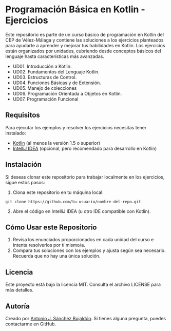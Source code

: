 # Programación Básica en Kotlin - Ejercicios

Este repositorio es parte de un curso básico de programación en Kotlin del CEP de Vélez-Málaga y contiene las soluciones a los ejercicios planteados para ayudarte a aprender y mejorar tus habilidades en Kotlin. Los ejercicios están organizados por unidades, cubriendo desde conceptos básicos del lenguaje hasta características más avanzadas.

- UD01. Introducción a Kotlin.
- UD02. Fundamentos del Lenguaje Kotlin.
- UD03. Estructuras de Control.
- UD04. Funciones Básicas y de Extensión.
- UD05. Manejo de colecciones
- UD06. Programación Orientada a Objetos en Kotlin.
- UD07. Programación Funcional

## Requisitos

Para ejecutar los ejemplos y resolver los ejercicios necesitas tener instalado:

- [Kotlin](https://kotlinlang.org/) (al menos la versión 1.5 o superior)
- [IntelliJ IDEA](https://www.jetbrains.com/idea/) (opcional, pero recomendado para desarrollo en Kotlin)

## Instalación

Si deseas clonar este repositorio para trabajar localmente en los ejercicios, sigue estos pasos:

1. Clona este repositorio en tu máquina local:

`git clone https://github.com/tu-usuario/nombre-del-repo.git`

2. Abre el código en IntelliJ IDEA (u otro IDE compatible con Kotlin).

## Cómo Usar este Repositorio

1. Revisa los enunciados proporcionados en cada unidad del curso e intenta resolverlos por tí mismo/a.
2. Compara tus soluciones con los ejemplos y ajusta según sea necesario. Recuerda que no hay una única solución.

## Licencia

Este proyecto está bajo la licencia MIT. Consulta el archivo LICENSE para más detalles.

## Autoría

Creado por [Antonio J. Sánchez Bujaldón](https://github.com/antoniojosesanchez). Si tienes alguna pregunta, puedes contactarme en GitHub.
